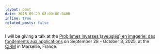 ```yaml
---
layout: post
date: 2025-09-29 08:00:00-0400
inline: true
related_posts: false
---
```


 I will be giving a talk at the [Problèmes inverses (aveugles) en imagerie: des fondements aux applications](https://conferences.cirm-math.fr/3349.html) on September 29 - October 3, 2025, at the [CIRM](https://www.cirm-math.com/) in Marseille, France. 